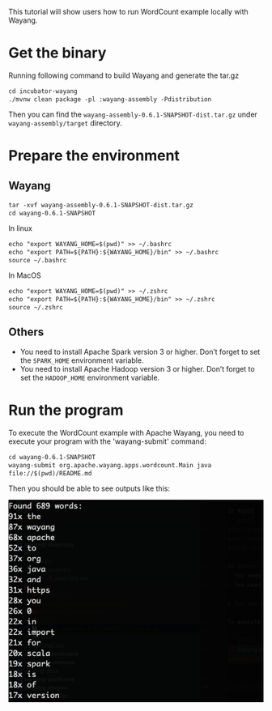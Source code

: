 This tutorial will show users how to run WordCount example locally with Wayang.

# Get the binary
Running following command to build Wayang and generate the tar.gz  
```shell
cd incubator-wayang
./mvnw clean package -pl :wayang-assembly -Pdistribution 
```
Then you can find the `wayang-assembly-0.6.1-SNAPSHOT-dist.tar.gz` under `wayang-assembly/target` directory.


# Prepare the environment
## Wayang
```shell
tar -xvf wayang-assembly-0.6.1-SNAPSHOT-dist.tar.gz
cd wayang-0.6.1-SNAPSHOT
```

In linux
```shell 
echo "export WAYANG_HOME=$(pwd)" >> ~/.bashrc
echo "export PATH=${PATH}:${WAYANG_HOME}/bin" >> ~/.bashrc
source ~/.bashrc
```
In MacOS
```shell 
echo "export WAYANG_HOME=$(pwd)" >> ~/.zshrc
echo "export PATH=${PATH}:${WAYANG_HOME}/bin" >> ~/.zshrc
source ~/.zshrc
```
## Others
- You need to install Apache Spark version 3 or higher. Don’t forget to set the `SPARK_HOME` environment variable.
- You need to install Apache Hadoop version 3 or higher. Don’t forget to set the `HADOOP_HOME` environment variable.

# Run the program

To execute the WordCount example with Apache Wayang, you need to execute your program with the 'wayang-submit' command:

```shell
cd wayang-0.6.1-SNAPSHOT
wayang-submit org.apache.wayang.apps.wordcount.Main java file://$(pwd)/README.md
```
Then you should be able to see outputs like this:

![img.png](images/wordcount.png)